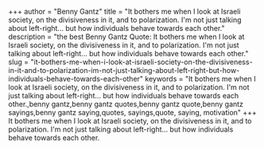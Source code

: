 +++
author = "Benny Gantz"
title = "It bothers me when I look at Israeli society, on the divisiveness in it, and to polarization. I'm not just talking about left-right... but how individuals behave towards each other."
description = "the best Benny Gantz Quote: It bothers me when I look at Israeli society, on the divisiveness in it, and to polarization. I'm not just talking about left-right... but how individuals behave towards each other."
slug = "it-bothers-me-when-i-look-at-israeli-society-on-the-divisiveness-in-it-and-to-polarization-im-not-just-talking-about-left-right-but-how-individuals-behave-towards-each-other"
keywords = "It bothers me when I look at Israeli society, on the divisiveness in it, and to polarization. I'm not just talking about left-right... but how individuals behave towards each other.,benny gantz,benny gantz quotes,benny gantz quote,benny gantz sayings,benny gantz saying,quotes, sayings,quote, saying, motivation"
+++
It bothers me when I look at Israeli society, on the divisiveness in it, and to polarization. I'm not just talking about left-right... but how individuals behave towards each other.
